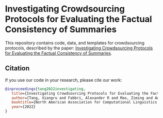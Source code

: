 # Investigating Crowdsourcing Protocols for Evaluating the Factual Consistency of Summaries

This repository contains code, data, and templates for crowdsourcing protocols, described by the paper: [Investigating Crowdsourcing Protocols for Evaluating the Factual Consistency of Summaries](https://arxiv.org/abs/2109.09195).

## Citation
If you use our code in your research, please cite our work:
```bibtex
@inproceedings{tang2022investigating,
   title={Investigating Crowdsourcing Protocols for Evaluating the Factual Consistency of Summaries},
   author={Tang, Xiangru and Fabbri, Alexander R and Mao, Ziming and Adams, Griffin and Wang, Borui and Li, Haoran and Mehdad, Yashar and Radev, Dragomir},
   booktitle={North American Association for Computational Linguistics (NAACL)},
   year={2022}
}
```

